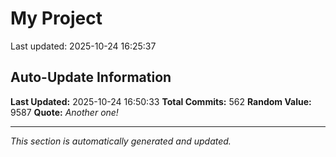 # My Project


Last updated: 2025-10-24 16:25:37

























































































































































































































































































































































































































































































































































































































































































































































































































































































































































































## Auto-Update Information

**Last Updated:** 2025-10-24 16:50:33
**Total Commits:** 562
**Random Value:** 9587
**Quote:** _Another one!_

---
_This section is automatically generated and updated._